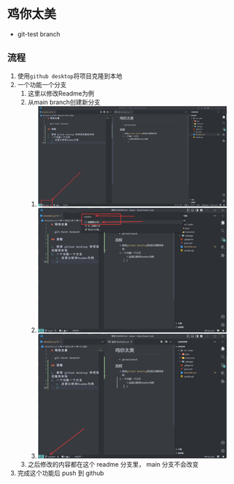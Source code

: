 # 鸡你太美

- git-test branch 

## 流程

1. 使用`github desktop`将项目克隆到本地
2. 一个功能一个分支
   1. 这里以修改Readme为例
   2. 从main branch创建新分支
      1. ![](images/Code_lL8BvFqZfz.png)
      2. ![](images/Code_DciQa2sGdX.png)
      3. ![](images/Code_oPwMcd924F.png)
   3. 之后修改的内容都在这个 readme 分支里， main 分支不会改变 
3. 完成这个功能后 push 到 github